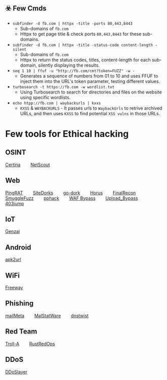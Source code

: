 ## ☣️ Few Cmds

- `subfinder -d fb.com | httpx -title -ports 80,443,8443`
    - Sub-domains of `fb.com`
    - Httpx to get page title & check ports `80,443,8443` for these sub-domains.
- `subfinder -d fb.com | httpx -title -status-code content-length -silent`
    - Sub-domains of `fb.com`
    - Httpx to return the status codes, titles, content-length for each sub-domain, silently displaying the results. 
- `seq 1 10 | ffuf -u "http://fb.com/cmt?token=FUZZ" -w - `
    - Generates a sequence of numbers from 01 to 10 and uses FFUF to inject them into the URL's token parameter, testing different values.
- `turbosearch -t https://fb.com -w wordlist.txt`
    - Using Turbosearch to search for directories and files on the website using specific wordlists.
- `echo htpp://fb.com | waybackurls | kxxs `
    - `KXSS` & `WAYBACKURLS` - It passes urls to `WaybackUrls` to retrive archived URLs, and then uses `KXSS` to find potential `XSS vulns` in those URLs.

# Few tools for Ethical hacking
## OSINT
[Certina](# "Gather detailed information about your targets from various public sources.")&emsp;&emsp;
[NetScout](# "Gain comprehensive visibility into network traffic and performance for effective OSINT.")

## Web 
[PingRAT](# "Use ICMP payloads to pass command and control traffic through firewalls undetected.")&emsp;&emsp;
[SiteDorks](# "Use advanced search queries to uncover vulnerabilities and gather detailed information on targets.")&emsp;&emsp;
[go-dork](# "Utilize Google Dorking techniques to uncover sensitive information exposed online and perform advanced reconnaissance.")&emsp;&emsp;
[Horus](# "A powerful tool for data gathering with features like location tracking, IP tracing, and file encryption.")&emsp;&emsp;
[FinalRecon](# "Perform detailed reconnaissance on target websites, gathering in-depth information on structure and vulnerabilities.")&emsp;&emsp;
[SmuggleFuzz](# "Discover how to test and exploit HTTP request smuggling vulnerabilities to secure your web applications.")&emsp;&emsp;
[pphack](# "Scan websites for client-side prototype pollution vulnerabilities and understand how to exploit them.")&emsp;&emsp;
[WAF Bypass](# "Test the resilience of your web applications against sophisticated attacks that evade WAF protections.")&emsp;&emsp;
[Upload_Bypass](# "Identify and exploit vulnerabilities in file upload mechanisms to ensure secure web applications.")&emsp;&emsp;
[403jump](# "Bypass HTTP 403 (Forbidden) pages using various techniques to audit web application security.")

## IoT
[Genzai](# "Scan and analyze IoT dashboards for vulnerabilities, focusing on default passwords and software exploits.")

## Android    
[apk2url](# "Extract URLs from Android APK files and gather valuable OSINT on application backend infrastructure.")

## WiFi
[Freeway](# "Conduct Wi-Fi penetration testing to identify and exploit vulnerabilities in wireless networks.")

## Phishing    
[mailMeta](# "Analyze email metadata to uncover phishing attempts and trace email origins.")&emsp;&emsp;
[MalStatWare](# "Quickly analyze malware by extracting static attributes and performing initial file assessments.")&emsp;&emsp;
[dnstwist](# "Detect typosquatting and phishing attempts by generating domain permutations.")

## Red Team
[Troll-A](# "Learn about advanced penetration testing and red teaming with this tool designed for simulating sophisticated attacks.")&emsp;&emsp;
[RustRedOps](# "Access advanced techniques and malware for red team operations, focusing on the Rust programming language.")

## DDoS    
[DDoSlayer](# "Simulate advanced Layer 7 DDoS attacks to stress-test web services and identify vulnerabilities.")